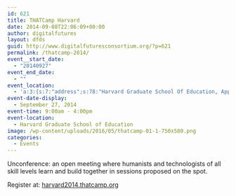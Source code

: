 ```yaml
---
id: 621
title: THATCamp Harvard
date: 2014-09-08T22:06:09+00:00
author: digitalfutures
layout: dfds
guid: http://www.digitalfuturesconsortium.org/?p=621
permalink: /thatcamp-2014/
event__start_date:
  - "20140927"
event_end_date:
  - ""
event_location:
  - 'a:3:{s:7:"address";s:78:"Harvard Graduate School Of Education, Appian Way, Cambridge, MA, United States";s:3:"lat";s:10:"42.3754243";s:3:"lng";s:18:"-71.12188600000002";}'
event-date-display:
  - September 27, 2014
event-time: 9:00am - 4:00pm
event-location:
  - Harvard Graduate School of Education
image: /wp-content/uploads/2016/05/thatcamp-01-1-750x580.png
categories:
  - Events
---
```

<p>
  Unconference: an open meeting where humanists and technologists of all skill levels learn and build together in sessions proposed on the spot.
</p>

<p>
  Register at: <a href="harvard2014.thatcamp.org">harvard2014.thatcamp.org</a>
</p>
